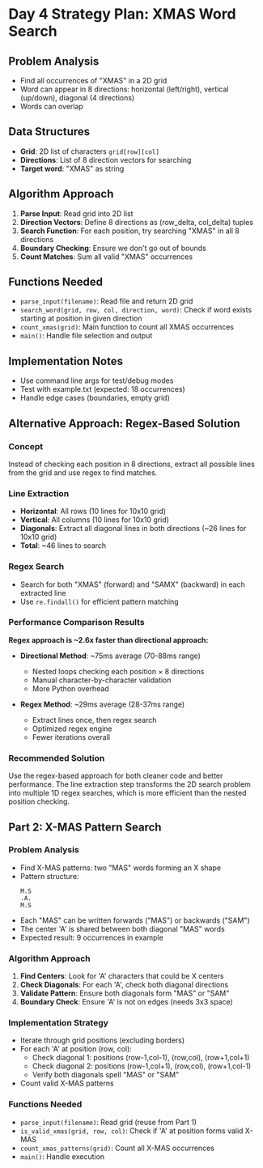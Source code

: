 # Day 4 Strategy Plan: XMAS Word Search

## Problem Analysis
- Find all occurrences of "XMAS" in a 2D grid
- Word can appear in 8 directions: horizontal (left/right), vertical (up/down), diagonal (4 directions)
- Words can overlap

## Data Structures
- **Grid**: 2D list of characters `grid[row][col]`
- **Directions**: List of 8 direction vectors for searching
- **Target word**: "XMAS" as string

## Algorithm Approach
1. **Parse Input**: Read grid into 2D list
2. **Direction Vectors**: Define 8 directions as (row_delta, col_delta) tuples
3. **Search Function**: For each position, try searching "XMAS" in all 8 directions
4. **Boundary Checking**: Ensure we don't go out of bounds
5. **Count Matches**: Sum all valid "XMAS" occurrences

## Functions Needed
- `parse_input(filename)`: Read file and return 2D grid
- `search_word(grid, row, col, direction, word)`: Check if word exists starting at position in given direction
- `count_xmas(grid)`: Main function to count all XMAS occurrences
- `main()`: Handle file selection and output

## Implementation Notes
- Use command line args for test/debug modes
- Test with example.txt (expected: 18 occurrences)
- Handle edge cases (boundaries, empty grid)

## Alternative Approach: Regex-Based Solution

### Concept
Instead of checking each position in 8 directions, extract all possible lines from the grid and use regex to find matches.

### Line Extraction
- **Horizontal**: All rows (10 lines for 10x10 grid)
- **Vertical**: All columns (10 lines for 10x10 grid)
- **Diagonals**: Extract all diagonal lines in both directions (~26 lines for 10x10 grid)
- **Total**: ~46 lines to search

### Regex Search
- Search for both "XMAS" (forward) and "SAMX" (backward) in each extracted line
- Use `re.findall()` for efficient pattern matching

### Performance Comparison Results
**Regex approach is ~2.6x faster than directional approach:**

- **Directional Method**: ~75ms average (70-88ms range)
  - Nested loops checking each position × 8 directions
  - Manual character-by-character validation
  - More Python overhead

- **Regex Method**: ~29ms average (28-37ms range)
  - Extract lines once, then regex search
  - Optimized regex engine
  - Fewer iterations overall

### Recommended Solution
Use the regex-based approach for both cleaner code and better performance. The line extraction step transforms the 2D search problem into multiple 1D regex searches, which is more efficient than the nested position checking.

## Part 2: X-MAS Pattern Search

### Problem Analysis
- Find X-MAS patterns: two "MAS" words forming an X shape
- Pattern structure:
  ```
  M.S
  .A.
  M.S
  ```
- Each "MAS" can be written forwards ("MAS") or backwards ("SAM")
- The center 'A' is shared between both diagonal "MAS" words
- Expected result: 9 occurrences in example

### Algorithm Approach
1. **Find Centers**: Look for 'A' characters that could be X centers
2. **Check Diagonals**: For each 'A', check both diagonal directions
3. **Validate Pattern**: Ensure both diagonals form "MAS" or "SAM"
4. **Boundary Check**: Ensure 'A' is not on edges (needs 3x3 space)

### Implementation Strategy
- Iterate through grid positions (excluding borders)
- For each 'A' at position (row, col):
  - Check diagonal 1: positions (row-1,col-1), (row,col), (row+1,col+1)
  - Check diagonal 2: positions (row-1,col+1), (row,col), (row+1,col-1)
  - Verify both diagonals spell "MAS" or "SAM"
- Count valid X-MAS patterns

### Functions Needed
- `parse_input(filename)`: Read grid (reuse from Part 1)
- `is_valid_xmas(grid, row, col)`: Check if 'A' at position forms valid X-MAS
- `count_xmas_patterns(grid)`: Count all X-MAS occurrences
- `main()`: Handle execution
